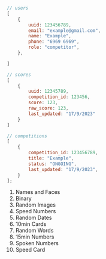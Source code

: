```javascript
// users
[
    {
        uuid: 123456789,
        email: "example@gmail.com",
        name: "Example",
        phone: "6969 6969",
        role: "competitor",
    },

]

// scores
[
    {
        uuid: 12345789,
        competition_id: 123456,
        score: 123,
        raw_score: 123,
        last_updated: "17/9/2023"
    }
]

// competitions
[
    {
        competition_id: 123456789,
        title: "Example",
        status: "ONGOING",
        last_updated: "17/9/2023",
    }
];
```

1. Names and Faces
2. Binary
3. Random Images
4. Speed Numbers
5. Random Dates
6. 10min Cards
7. Random Words
8. 15min Numbers
9. Spoken Numbers
10. Speed Card
